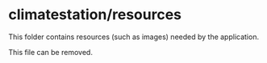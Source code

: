 # climatestation/resources

This folder contains resources (such as images) needed by the application. 

This file can be removed.
